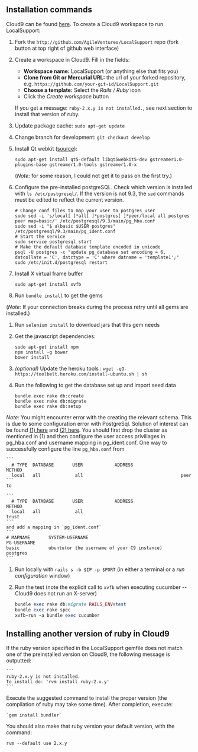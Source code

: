 ## Installation commands

Cloud9 can be found [here](https://c9.io/). To create a Cloud9 workspace to run LocalSupport:

1. Fork the `http://github.com/AgileVentures/LocalSupport` repo (fork button at top right of github web interface)
1. Create a workspace in Cloud9. Fill in the fields:
    - **Workspace name:** LocalSupport (or anything else that fits you)
    - **Clone from Git or Mercurial URL:** the url of your forked repository, e.g. `https://github.com/your-git-id/LocalSupport.git`
    - **Choose a template:** Select the *Rails / Ruby* icon
    - Click the *Create workspace* button
   
   If you get a message: `ruby-2.x.y is not installed.`, see next section to install that version of ruby.

1. Update package cache: `sudo apt-get update`
   
    
1. Change branch for development: `git checkout develop`


1. Install Qt webkit ([source](https://github.com/thoughtbot/capybara-webkit/wiki/Installing-Qt-and-compiling-capybara-webkit)): 

    `sudo apt-get install qt5-default libqt5webkit5-dev gstreamer1.0-plugins-base gstreamer1.0-tools gstreamer1.0-x`
    
    (*Note:* for some reason, I could not get it to pass on the first try.)

1. Configure the pre-installed postgreSQL. Check which version is installed with `ls /etc/postgresql/`. If the version is not 9.3, the `sed` commands must be edited to reflect the current version. 

    ```Shell
    # Change conf files to map your user to postgres user
    sudo sed -i 's/local[ ]*all[ ]*postgres[ ]*peer/local all postgres peer map=basic/' /etc/postgresql/9.3/main/pg_hba.conf
    sudo sed -i "$ a\basic $USER postgres" /etc/postgresql/9.3/main/pg_ident.conf
    # Start the service
    sudo service postgresql start
    # Make the default database template encoded in unicode
    psql -U postgres -c "update pg_database set encoding = 6, datcollate = 'C', datctype = 'C' where datname = 'template1';"
    sudo /etc/init.d/postgresql restart
    ```
  
1. Install X virtual frame buffer

    `sudo apt-get install xvfb`

1. Run `bundle install` to get the gems

 (*Note:* If your connection breaks during the process retry until all gems are installed.)

1. Run `selenium install` to download jars that this gem needs

1. Get the javascript dependencies:

    ```Shell
    sudo apt-get install npm
    npm install -g bower
    bower install
    ```

1. *(optional)* Update the heroku tools : `wget -qO- https://toolbelt.heroku.com/install-ubuntu.sh | sh`

1. Run the following to get the database set up and import seed data

    ```Shell
    bundle exec rake db:create
    bundle exec rake db:migrate
    bundle exec rake db:setup
    ```

*Note:*  You might encounter error with the creating the relevant schema. This is due to some configuration error with PostgreSql. Solution of interest can be found [(1) here](https://github.com/AgileVentures/LocalSupport/wiki/PostgreSQL-problems-in-Debian) and [(2) here](https://github.com/AgileVentures/LocalSupport/wiki/Installation#peer-authentication-fails-for-user-postgres). You should first drop the cluster as mentioned in (1) and then configure the user access privillages in pg_hba.conf and username mapping in pg_ident.conf. One way to successfully configure the line `pg_hba.conf` from

    ```
      # TYPE  DATABASE       USER            ADDRESS                 METHOD
      local   all             all                                     peer
    ```
    to 

    ```
      # TYPE  DATABASE       USER            ADDRESS                 METHOD
      local   all             all                                     trust
    ```
    and add a mapping in `pg_ident.conf`
    ```
    # MAPNAME       SYSTEM-USERNAME                                         PG-USERNAME
    basic           ubuntu(or the username of your C9 instance)             postgres
    ```

1. Run locally with `rails s -b $IP -p $PORT` (in either a terminal or a *run configuration* window)

1. Run the test (note the explicit call to `xvfb` when executing cucumber -- Cloud9 does not run an X-server)

    ```ruby
    bundle exec rake db:migrate RAILS_ENV=test  
    bundle exec rake spec
    xvfb-run -a bundle exec cucumber
    ```

## Installing another version of ruby in Cloud9

If the ruby version specified in the LocalSupport gemfile does not match one of the preinstalled version on Cloud9, the following message is outputted:

    ```
    ruby-2.x.y is not installed.
    To install do: 'rvm install ruby-2.x.y'
    ```
    
Execute the suggested command to install the proper version (the compilation of ruby may take some time). After completion, execute:
    
    `gem install bundler`

You should also make that ruby version your default version, with the command:

`rvm --default use 2.x.y`

